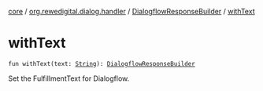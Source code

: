 [core](../../index.md) / [org.rewedigital.dialog.handler](../index.md) / [DialogflowResponseBuilder](index.md) / [withText](./with-text.md)

# withText

`fun withText(text: `[`String`](https://kotlinlang.org/api/latest/jvm/stdlib/kotlin/-string/index.html)`): `[`DialogflowResponseBuilder`](index.md)

Set the FulfillmentText for Dialogflow.

